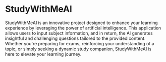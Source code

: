 # StudyWithMeAI
StudyWithMeAI is an innovative project designed to enhance your learning experience by leveraging the power of artificial intelligence. This application allows users to input subject information, and in return, the AI generates insightful and challenging questions tailored to the provided content. Whether you're preparing for exams, reinforcing your understanding of a topic, or simply seeking a dynamic study companion, StudyWithMeAI is here to elevate your learning journey.
